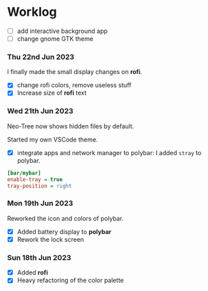 # Worklog

* [ ] add interactive background app
* [ ] change gnome GTK theme

### Thu 22nd Jun 2023

I finally made the small display changes on **rofi**.

* [X] change rofi colors, remove useless stuff
* [X] Increase size of **rofi** text

### Wed 21th Jun 2023

Neo-Tree now shows hidden files by default.

Started my own VSCode theme.

* [X] integrate apps and network manager to polybar: I added `stray` to polybar.

```ini
[bar/mybar]
enable-tray = true
tray-position = right
```

### Mon 19th Jun 2023

Reworked the icon and colors of polybar.

* [X] Added battery display to **polybar**
* [X] Rework the lock screen

### Sun 18th Jun 2023

* [X] Added **rofi**
* [X] Heavy refactoring of the color palette
